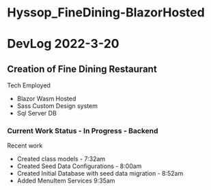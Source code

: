 ﻿# Hyssop_FineDining-BlazorHosted
<h1>
  DevLog 2022-3-20 
  </h1>
  
<h2>
  Creation of Fine Dining Restaurant
  </h2>
  <p>
  Tech Employed
  </p>
  <ul>
  <li>
    Blazor Wasm Hosted
  </li>
  <li>
    Sass Custom Design system
  </li>
  <li>
    Sql Server DB
  </li>
  </ul>
  
  <h3>
  Current Work Status - In Progress - Backend 
  </h3>
  <p>
  Recent work 
  <ul>
    <li>
      Created class models  - 7:32am
    </li>
    <li>
      Created Seed Data Configurations - 8:00am
    </li>
    <li>
      Created Initial Database with seed data migration - 8:52am
    </li>
    <li>
      Added MenuItem Services 9:35am
    </li>
    </ul>
  </p>
